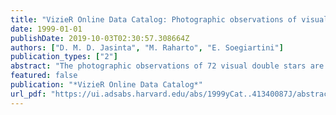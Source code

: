 ```yaml
---
title: "VizieR Online Data Catalog: Photographic observations of visual binaries (Jasinta+ 1999)"
date: 1999-01-01
publishDate: 2019-10-03T02:30:57.308664Z
authors: ["D. M. D. Jasinta", "M. Raharto", "E. Soegiartini"]
publication_types: ["2"]
abstract: "The photographic observations of 72 visual double stars are presented. The observations were made in the years 1992-1997 with the 60-cm double refractor of the Bosscha Observatory at Lembang. (1 data file)."
featured: false
publication: "*VizieR Online Data Catalog*"
url_pdf: "https://ui.adsabs.harvard.edu/abs/1999yCat..41340087J/abstract"
---
```


